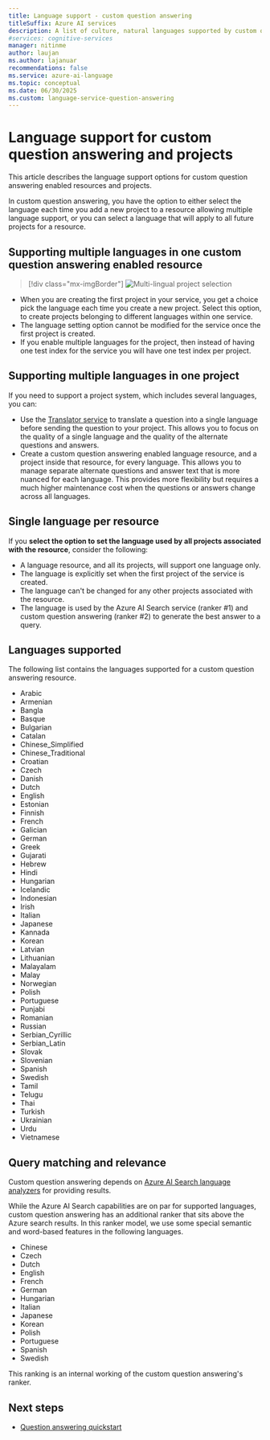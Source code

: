 ```yaml
---
title: Language support - custom question answering
titleSuffix: Azure AI services
description: A list of culture, natural languages supported by custom question answering for your project. Do not mix languages in the same project.
#services: cognitive-services
manager: nitinme
author: laujan
ms.author: lajanuar
recommendations: false
ms.service: azure-ai-language
ms.topic: conceptual
ms.date: 06/30/2025
ms.custom: language-service-question-answering
---
```


# Language support for custom question answering and projects

This article describes the language support options for custom question answering enabled resources and projects.

In custom question answering, you have the option to either select the language each time you add a new project to a resource allowing multiple language support, or you can select a language that will apply to all future projects for a resource.

## Supporting multiple languages in one custom question answering enabled resource

> [!div class="mx-imgBorder"]
> ![Multi-lingual project selection](./media/language-support/choose-language.png)

* When you are creating the first project in your service, you get a choice pick the language each time you create a new project. Select this option, to create projects belonging to different languages within one service.
* The language setting option cannot be modified for the service once the first project is created.
* If you enable multiple languages for the project, then instead of having one test index for the service you will have one test index per project.

## Supporting multiple languages in one project

If you need to support a project system, which includes several languages, you can:

* Use the [Translator service](../../translator/translator-overview.md) to translate a question into a single language before sending the question to your project. This allows you to focus on the quality of a single language and the quality of the alternate questions and answers.
* Create a custom question answering enabled language resource, and a project inside that resource, for every language. This allows you to manage separate alternate questions and answer text that is more nuanced for each language. This provides more flexibility but requires a much higher maintenance cost when the questions or answers change across all languages.

## Single language per resource

If you **select the option to set the language used by all projects associated with the resource**, consider the following: 
* A language resource, and all its projects, will support one language only.
* The language is explicitly set when the first project of the service is created.
* The language can't be changed for any other projects associated with the resource.
* The language is used by the Azure AI Search service (ranker #1) and custom question answering (ranker #2) to generate the best answer to a query.

## Languages supported

The following list contains the languages supported for a custom question answering resource.

- Arabic
- Armenian
- Bangla
- Basque
- Bulgarian
- Catalan
- Chinese_Simplified
- Chinese_Traditional
- Croatian
- Czech
- Danish
- Dutch
- English
- Estonian
- Finnish
- French
- Galician
- German
- Greek
- Gujarati
- Hebrew
- Hindi
- Hungarian
- Icelandic
- Indonesian
- Irish
- Italian
- Japanese
- Kannada
- Korean
- Latvian
- Lithuanian
- Malayalam
- Malay
- Norwegian
- Polish
- Portuguese
- Punjabi
- Romanian
- Russian
- Serbian_Cyrillic
- Serbian_Latin
- Slovak
- Slovenian
- Spanish
- Swedish
- Tamil
- Telugu
- Thai
- Turkish
- Ukrainian
- Urdu
- Vietnamese

## Query matching and relevance
Custom question answering depends on [Azure AI Search language analyzers](/rest/api/searchservice/language-support) for providing results.

While the Azure AI Search capabilities are on par for supported languages, custom question answering has an additional ranker that sits above the Azure search results. In this ranker model, we use some special semantic and word-based features in the following languages.

- Chinese
- Czech
- Dutch
- English
- French
- German
- Hungarian
- Italian
- Japanese
- Korean
- Polish
- Portuguese
- Spanish
- Swedish

This ranking is an internal working of the custom question answering's ranker.

## Next steps

* [Question answering quickstart](./quickstart/sdk.md)